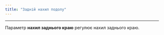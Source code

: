 ```yaml
---
title: "Задній нахил подолу"
---
```


***

Параметр **нахил заднього краю** регулює нахил заднього краю.




